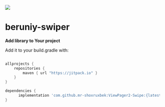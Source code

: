 [![](https://jitpack.io/v/mr-shoxruxbek/ViewPager2-Transformation.svg)](https://jitpack.io/#mr-shoxruxbek/ViewPager2-Transformation)

# beruniy-swiper

**Add library to Your project**

Add it to your build.gradle with:
```gradle
   
allprojects {
    repositories {
        maven { url "https://jitpack.io" }
    }
}

dependencies {
      implementation 'com.github.mr-shoxruxbek:ViewPager2-Swipe:{latest version}'
}
```  
